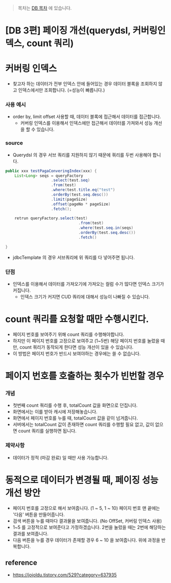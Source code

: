 > 목차는 [DB 목차](https://insanelysimple.tistory.com/category/database) 에 있습니다.



# [DB 3편] 페이징 개선(querydsl, 커버링인덱스, count 쿼리)



# 커버링 인덱스
- 찾고자 하는 데이터가 전부 인덱스 안에 들어있는 경우 데이터 블록을 조회하지 않고 인덱스에서만 조회합니다. (=성능이 빠릅니다.)

### 사용 예시
- order by, limit offset 사용할 때, 데이터 블록에 접근해서 데이터를 접근합니다.
    - 커버링 인덱스를 이용해서 인덱스에만 접근해서 데이터를 가져와서 성능 개선을 할 수 있습니다.


### source
- Querydsl 의 경우 서브 쿼리를 지원하지 않기 때문에 쿼리를 두번 사용해야 합니다.

```java
public xxx testPagaConveringIndex(xxx) {
	List<Long> seqs = queryFactory
					.select(test.seq)
					.from(test)
					.where(test.title.eq("test")
					.orderBy(test.seq.desc())
					.limit(pageSize)
					.offset(pageNo * pageSize)
					.fetch();
	
	retrun queryFactory.select(test)
								.from(test)
								.where(test.seq.in(seqs)
								.orderBy(test.seq.desc())
								.fetch()
	
}

```

- jdbcTemplate 의 경우 서브쿼리에 위 쿼리를 다 넣어주면 됩니다.

### 단점
- 인덱스를 이용해서 데이터를 가져오기에 가져오는 컬럼 수가 많다면 인덱스 크기가 커집니다.
    - 인덱스 크기가 커지면 CUD 쿼리에 대해서 성능이 나빠질 수 있습니다.

# count 쿼리를 요청할 때만 수행시킨다.
- 페이지 번호를 보여주기 위해 count 쿼리를 수행해야합니다.
- 하지만 이 페이지 번호를 고정으로 보여주고 (1~5번) 해당 페이지 번호를 눌렀을 때만, count 쿼리가 동작되게 한다면 성능 개선이 있을 수 있습니다.
- 이 방법은 페이지 번호가 반드시 보여야하는 경우에는 쓸 수 없습니다.

# 페이지 번호를 호출하는 횟수가 빈번할 경우

### 개념

- 첫번째 count 쿼리를 수행 후, totalCount 값을 화면으로 던집니다.
- 화면에서는 이를 받아 캐시에 저장해놓습니다.
- 화면에서 페이지 번호를 누를 때, totalCount 값을 같이 넘겨줍니다.
- 서버에서는 totalCount 값이 존재하면 count 쿼리를 수행할 필요 없고, 값이 없으면 count 쿼리를 실행하면 됩니다.

### 제약사항

- 데이터가 정적 (마감 완료) 일 때만 사용 가능합니다.

# 동적으로 데이터가 변경될 때, 페이징 성능 개선 방안

- 페이지 번호를 고정으로 해서 보여줍니다. (1 ~ 5, 1 ~ 10) 페이지 번호 맨 끝에는 '다음' 버튼을 만들어줍니다.
- 검색 버튼을 누를 때마다 결과물을 보여줍니다. (No OffSet, 커버링 인덱스 사용)
- 1~5 를 고정적으로 보여준다고 가정하겠습니다. 2번을 눌렀을 때는 2번에 해당하는 결과를 보여줍니다.
- 다음 버튼을 누를 경우 데이터가 존재할 경우 6 ~ 10 을 보여줍니다. 위에 과정을 반복합니다.


## reference
- https://jojoldu.tistory.com/529?category=637935